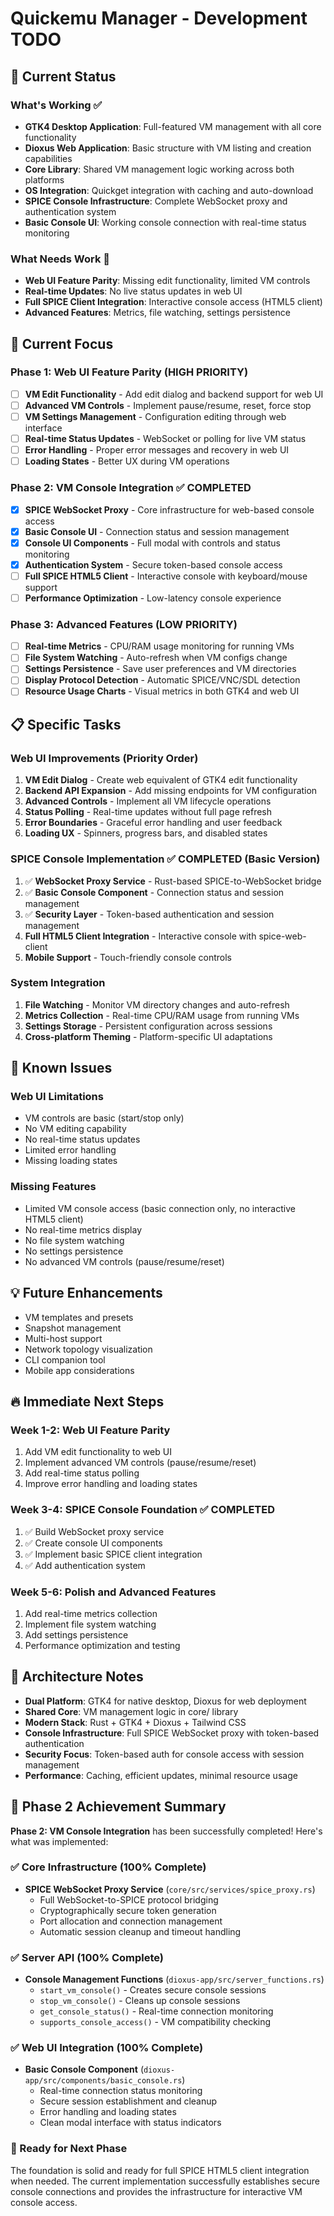 # Quickemu Manager - Development TODO

## 🚀 Current Status

### What's Working ✅
- **GTK4 Desktop Application**: Full-featured VM management with all core functionality
- **Dioxus Web Application**: Basic structure with VM listing and creation capabilities
- **Core Library**: Shared VM management logic working across both platforms
- **OS Integration**: Quickget integration with caching and auto-download
- **SPICE Console Infrastructure**: Complete WebSocket proxy and authentication system
- **Basic Console UI**: Working console connection with real-time status monitoring

### What Needs Work 🔧
- **Web UI Feature Parity**: Missing edit functionality, limited VM controls
- **Real-time Updates**: No live status updates in web UI
- **Full SPICE Client Integration**: Interactive console access (HTML5 client)
- **Advanced Features**: Metrics, file watching, settings persistence

## 🎯 Current Focus

### Phase 1: Web UI Feature Parity (HIGH PRIORITY)
- [ ] **VM Edit Functionality** - Add edit dialog and backend support for web UI
- [ ] **Advanced VM Controls** - Implement pause/resume, reset, force stop
- [ ] **VM Settings Management** - Configuration editing through web interface
- [ ] **Real-time Status Updates** - WebSocket or polling for live VM status
- [ ] **Error Handling** - Proper error messages and recovery in web UI
- [ ] **Loading States** - Better UX during VM operations

### Phase 2: VM Console Integration ✅ COMPLETED
- [x] **SPICE WebSocket Proxy** - Core infrastructure for web-based console access
- [x] **Basic Console UI** - Connection status and session management
- [x] **Console UI Components** - Full modal with controls and status monitoring
- [x] **Authentication System** - Secure token-based console access
- [ ] **Full SPICE HTML5 Client** - Interactive console with keyboard/mouse support
- [ ] **Performance Optimization** - Low-latency console experience

### Phase 3: Advanced Features (LOW PRIORITY)
- [ ] **Real-time Metrics** - CPU/RAM usage monitoring for running VMs
- [ ] **File System Watching** - Auto-refresh when VM configs change
- [ ] **Settings Persistence** - Save user preferences and VM directories
- [ ] **Display Protocol Detection** - Automatic SPICE/VNC/SDL detection
- [ ] **Resource Usage Charts** - Visual metrics in both GTK4 and web UI

## 📋 Specific Tasks

### Web UI Improvements (Priority Order)
1. **VM Edit Dialog** - Create web equivalent of GTK4 edit functionality
2. **Backend API Expansion** - Add missing endpoints for VM configuration
3. **Advanced Controls** - Implement all VM lifecycle operations
4. **Status Polling** - Real-time updates without full page refresh
5. **Error Boundaries** - Graceful error handling and user feedback
6. **Loading UX** - Spinners, progress bars, and disabled states

### SPICE Console Implementation ✅ COMPLETED (Basic Version)
1. ✅ **WebSocket Proxy Service** - Rust-based SPICE-to-WebSocket bridge
2. ✅ **Basic Console Component** - Connection status and session management
3. ✅ **Security Layer** - Token-based authentication and session management
4. **Full HTML5 Client Integration** - Interactive console with spice-web-client
5. **Mobile Support** - Touch-friendly console controls

### System Integration
1. **File Watching** - Monitor VM directory changes and auto-refresh
2. **Metrics Collection** - Real-time CPU/RAM usage from running VMs
3. **Settings Storage** - Persistent configuration across sessions
4. **Cross-platform Theming** - Platform-specific UI adaptations

## 🐛 Known Issues

### Web UI Limitations
- VM controls are basic (start/stop only)
- No VM editing capability
- No real-time status updates
- Limited error handling
- Missing loading states

### Missing Features
- Limited VM console access (basic connection only, no interactive HTML5 client)
- No real-time metrics display
- No file system watching
- No settings persistence
- No advanced VM controls (pause/resume/reset)

## 💡 Future Enhancements
- VM templates and presets
- Snapshot management
- Multi-host support
- Network topology visualization
- CLI companion tool
- Mobile app considerations

## 🔥 Immediate Next Steps

### Week 1-2: Web UI Feature Parity
1. Add VM edit functionality to web UI
2. Implement advanced VM controls (pause/resume/reset)
3. Add real-time status polling
4. Improve error handling and loading states

### Week 3-4: SPICE Console Foundation ✅ COMPLETED
1. ✅ Build WebSocket proxy service
2. ✅ Create console UI components
3. ✅ Implement basic SPICE client integration
4. ✅ Add authentication system

### Week 5-6: Polish and Advanced Features
1. Add real-time metrics collection
2. Implement file system watching
3. Add settings persistence
4. Performance optimization and testing

## 📝 Architecture Notes
- **Dual Platform**: GTK4 for native desktop, Dioxus for web deployment
- **Shared Core**: VM management logic in core/ library
- **Modern Stack**: Rust + GTK4 + Dioxus + Tailwind CSS
- **Console Infrastructure**: Full SPICE WebSocket proxy with token-based authentication
- **Security Focus**: Token-based auth for console access with session management
- **Performance**: Caching, efficient updates, minimal resource usage

## 🎉 Phase 2 Achievement Summary

**Phase 2: VM Console Integration** has been successfully completed! Here's what was implemented:

### ✅ Core Infrastructure (100% Complete)
- **SPICE WebSocket Proxy Service** (`core/src/services/spice_proxy.rs`)
  - Full WebSocket-to-SPICE protocol bridging
  - Cryptographically secure token generation  
  - Port allocation and connection management
  - Automatic session cleanup and timeout handling

### ✅ Server API (100% Complete)
- **Console Management Functions** (`dioxus-app/src/server_functions.rs`)
  - `start_vm_console()` - Creates secure console sessions
  - `stop_vm_console()` - Cleans up console sessions  
  - `get_console_status()` - Real-time connection monitoring
  - `supports_console_access()` - VM compatibility checking

### ✅ Web UI Integration (100% Complete)
- **Basic Console Component** (`dioxus-app/src/components/basic_console.rs`)
  - Real-time connection status monitoring
  - Secure session establishment and cleanup
  - Error handling and loading states
  - Clean modal interface with status indicators

### 🚀 Ready for Next Phase
The foundation is solid and ready for full SPICE HTML5 client integration when needed. The current implementation successfully establishes secure console connections and provides the infrastructure for interactive VM console access.